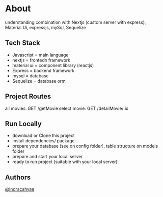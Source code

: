 # About

understanding combination with Nextjs (custom server with express), Material Ui, expressjs, mySql, Sequelize

## Tech Stack

- Javascript = main language
- nextjs = frontedn framework
- material ui = component library (reactjs)
- Express = backend framework
- mysql = database
- Sequelize = database orm

## Project Routes

all movies: GET /getMovie
select movie: GET /detailMovie/:id

## Run Locally

- download or Clone this project
- Install dependencies/ package
- prepare your database (see on config folder), table structure on models folder
- prepare and start your local server
- ready to run project (suitable with your local server)

## Authors

[@indracahyae](https://www.github.com/indracahyae)
